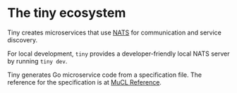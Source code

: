 # The tiny ecosystem

Tiny creates microservices that use [NATS](https://nats.io) for communication and service discovery.

For local development, `tiny` provides a developer-friendly local NATS server by running `tiny dev`.

Tiny generates Go microservice code from a specification file. The reference for the specification is at [MuCL Reference](/reference/mucl).
